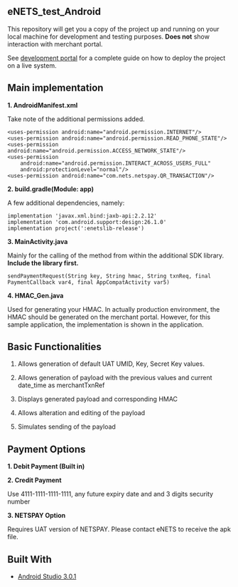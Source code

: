 ## eNETS_test_Android
This repository will get you a copy of the project up and running on your local machine for development and testing purposes.
**Does not** show interaction with merchant portal.

See [development portal](https://api-developer.nets.com.sg/) for a complete guide on how to deploy the project on a live system.

## Main implementation
**1. AndroidManifest.xml**

Take note of the additional permissions added.
```
<uses-permission android:name="android.permission.INTERNET"/>
<uses-permission android:name="android.permission.READ_PHONE_STATE"/>
<uses-permission android:name="android.permission.ACCESS_NETWORK_STATE"/>
<uses-permission
    android:name="android.permission.INTERACT_ACROSS_USERS_FULL"
    android:protectionLevel="normal"/>
<uses-permission android:name="com.nets.netspay.QR_TRANSACTION"/>
```
        
**2. build.gradle(Module: app)**

A few additional dependencies, namely:

```
implementation 'javax.xml.bind:jaxb-api:2.2.12'        
implementation 'com.android.support:design:26.1.0'
implementation project(':enetslib-release')
```         
**3. MainActivity.java**

Mainly for the calling of the method from within the additional SDK library. **Include the library first.**
```
sendPaymentRequest(String key, String hmac, String txnReq, final PaymentCallback var4, final AppCompatActivity var5)
```

**4. HMAC_Gen.java**

Used for generating your HMAC. In actually production environment, the HMAC should be generated on the merchant portal. However, for this sample application, the implementation is shown in the application.

## Basic Functionalities
1. Allows generation of default UAT UMID, Key, Secret Key values.

2. Allows generation of payload with the previous values and current date_time as merchantTxnRef

3. Displays generated payload and corresponding HMAC

4. Allows alteration and editing of the payload

5. Simulates sending of the payload

## Payment Options
**1. Debit Payment (Built in)**

**2. Credit Payment**

Use 4111-1111-1111-1111, any future expiry date and and 3 digits security number

**3. NETSPAY Option**

Requires UAT version of NETSPAY. Please contact eNETS to receive the apk file.

## Built With

* [Android Studio 3.0.1](https://developer.android.com/studio/)

